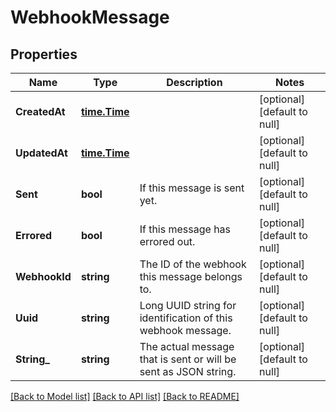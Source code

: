 # WebhookMessage

## Properties
Name | Type | Description | Notes
------------ | ------------- | ------------- | -------------
**CreatedAt** | [**time.Time**](time.Time.md) |  | [optional] [default to null]
**UpdatedAt** | [**time.Time**](time.Time.md) |  | [optional] [default to null]
**Sent** | **bool** | If this message is sent yet. | [optional] [default to null]
**Errored** | **bool** | If this message has errored out. | [optional] [default to null]
**WebhookId** | **string** | The ID of the webhook this message belongs to. | [optional] [default to null]
**Uuid** | **string** | Long UUID string for identification of this webhook message. | [optional] [default to null]
**String_** | **string** | The actual message that is sent or will be sent as JSON string. | [optional] [default to null]

[[Back to Model list]](../README.md#documentation-for-models) [[Back to API list]](../README.md#documentation-for-api-endpoints) [[Back to README]](../README.md)

